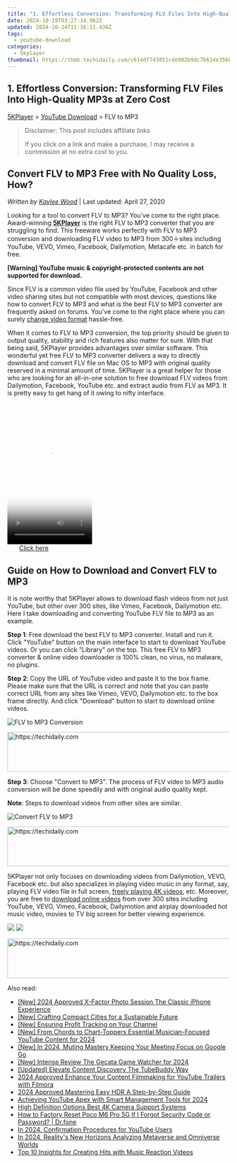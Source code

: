 ```yaml
---
title: "1. Effortless Conversion: Transforming FLV Files Into High-Quality MP3s at Zero Cost"
date: 2024-10-19T03:27:14.962Z
updated: 2024-10-24T11:16:11.436Z
tags:
  - youtube-download
categories:
  - 5kplayer
thumbnail: https://thmb.techidaily.com/c614df743851cde902b9dc7b624e356646f565efb6b83602d7f5ffd347873428.jpg
---
```


## 1. Effortless Conversion: Transforming FLV Files Into High-Quality MP3s at Zero Cost

[5KPlayer](https://tools.techidaily.com/5kplayer/products/) \> [YouTube Download](https://tools.techidaily.com/5kplayer/youtube-download/) \> FLV to MP3

>  Disclaimer: This post includes affiliate links
>
>  If you click on a link and make a purchase, I may receive a commission at no extra cost to you.
>

## Convert FLV to MP3 Free with No Quality Loss, How?

 _Written by [Kaylee Wood](https://www.quora.com/profile/Amanda-Hu-21)_ | Last updated: April 27, 2020 

Looking for a tool to convert FLV to MP3? You've come to the right place. Award-winning [**5KPlayer**](https://tools.techidaily.com/5kplayer/products/) is the right FLV to MP3 converter that you are struggling to find. This freeware works perfectly with FLV to MP3 conversion and downloading FLV video to MP3 from 300＋sites including YouTube, VEVO, Vimeo, Facebook, Dailymotion, Metacafe etc. in batch for free.

**\[Warning\] YouTube music & copyright-protected contents are not supported for download.**

Since FLV is a common video file used by YouTube, Facebook and other video sharing sites but not compatible with most devices, questions like how to convert FLV to MP3 and what is the best FLV to MP3 converter are frequently asked on forums. You've come to the right place where you can surely [change video format](https://tools.techidaily.com/5kplayer/youtube-download/) hassle-free.

When it comes to FLV to MP3 conversion, the top priority should be given to output quality, stability and rich features also matter for sure. With that being said, 5KPlayer provides advantages over similar software. This wonderful yet free FLV to MP3 converter delivers a way to directly download and convert FLV file on Mac OS to MP3 with original quality reserved in a minimal amount of time. 5KPlayer is a great helper for those who are looking for an all-in-one solution to free download FLV videos from Dailymotion, Facebook, YouTube etc. and extract audio from FLV as MP3\. It is pretty easy to get hang of it owing to nifty interface.

<!-- affiliate ads begin -->
<span id="1702748">
					<video width="192" height="320" style="cursor:pointer"
           poster="//a.impactradius-go.com/display-clicktoplayimage/1702748.png"
           onclick="if(!this.playClicked){this.play();this.setAttribute('controls',true);this.playClicked=true;}">
	   <source src="//a.impactradius-go.com/display-ad/18544-1702748">
	   <img src="//a.impactradius-go.com/display-clicktoplayimage/1702748.png" style="border: none; height: 100%; width: 100%; object-fit: contain">
	</video>
	<div style="width:120px;text-align:center"><a href="javascript:window.open(decodeURIComponent('https%3A%2F%2Ftwopages.pxf.io%2Fc%2F5597632%2F1702748%2F18544'), '_blank');void(0);">Click here</a></div>
</span>
<img height="0" width="0" src="https://imp.pxf.io/i/5597632/1702748/18544" style="position:absolute;visibility:hidden;" border="0" />
<!-- affiliate ads end -->

## Guide on How to Download and Convert FLV to MP3

It is note worthy that 5KPlayer allows to download flash videos from not just YouTube, but other over 300 sites, like Vimeo, Facebook, Dailymotion etc. Here I take downloading and converting YouTube FLV file to MP3 as an example.

**Step 1**: Free download the best FLV to MP3 converter. Install and run it. Click "YouTube" button on the main interface to start to download YouTube videos. Or you can click "Library" on the top. This free FLV to MP3 converter & online video downloader is 100% clean, no virus, no malware, no plugins. 

**Step 2**: Copy the URL of YouTube video and paste it to the box frame. Please make sure that the URL is correct and note that you can paste correct URL from any sites like Vimeo, VEVO, Dailymotion etc. to the box frame directly. And click "Download" button to start to download online videos.

![FLV to MP3 Conversion](https://www.5kplayer.com/youtube-download/img/youtube-0119-02.png) 

<!-- affiliate ads begin -->
<a href="https://imp.i110150.net/c/5597632/798165/11305" target="_top" id="798165">
  <img src="//a.impactradius-go.com/display-ad/11305-798165" border="0" alt="https://techidaily.com" width="728" height="90"/>
</a>
<img height="0" width="0" src="https://imp.i110150.net/i/5597632/798165/11305" style="position:absolute;visibility:hidden;" border="0" />
<!-- affiliate ads end -->

**Step 3**: Choose "Convert to MP3". The process of FLV video to MP3 audio conversion will be done speedily and with original audio quality kept.

**Note**: Steps to download videos from other sites are similar.

![Convert FLV to MP3](https://www.5kplayer.com/youtube-download/img/5kp-youtube-xys-020402.jpg) 

<!-- affiliate ads begin -->
<a href="https://laganoo.pxf.io/c/5597632/1484944/16446" target="_top" id="1484944">
  <img src="//a.impactradius-go.com/display-ad/16446-1484944" border="0" alt="https://techidaily.com" width="728" height="90"/>
</a>
<img height="0" width="0" src="https://laganoo.pxf.io/i/5597632/1484944/16446" style="position:absolute;visibility:hidden;" border="0" />
<!-- affiliate ads end -->

5KPlayer not only focuses on downloading videos from Dailymotion, VEVO, Facebook etc. but also specializes in playing video music in any format, say, playing FLV video file in full screen, [freely playing 4K videos](https://tools.techidaily.com/5kplayer/video-music-player/), etc. Moreover, you are free to [download online videos](https://tools.techidaily.com/5kplayer/youtube-download/) from over 300 sites including YouTube, VEVO, Vimeo, Facebook, Dailymotion and airplay downloaded hot music video, movies to TV big screen for better viewing experience.

[![](https://www.5kplayer.com/youtube-download/../button/freedownwhitewin.png)](https://tools.techidaily.com/5kplayer/products/) [![](https://www.5kplayer.com/youtube-download/../button/freedownbackmac.png)](https://tools.techidaily.com/5kplayer/products/)

<!-- affiliate ads begin -->
<a href="https://appsumo.8odi.net/c/5597632/2123739/7443" target="_top" id="2123739">
  <img src="//a.impactradius-go.com/display-ad/7443-2123739" border="0" alt="https://techidaily.com" width="728" height="90"/>
</a>
<img height="0" width="0" src="https://appsumo.8odi.net/i/5597632/2123739/7443" style="position:absolute;visibility:hidden;" border="0" />
<!-- affiliate ads end -->

<ins class="adsbygoogle"
     style="display:block"
     data-ad-format="autorelaxed"
     data-ad-client="ca-pub-7571918770474297"
     data-ad-slot="1223367746"></ins>

<ins class="adsbygoogle"
     style="display:block"
     data-ad-client="ca-pub-7571918770474297"
     data-ad-slot="8358498916"
     data-ad-format="auto"
     data-full-width-responsive="true"></ins>

<span class="atpl-alsoreadstyle">Also read:</span>
<div><ul>
<li><a href="https://article-helps.techidaily.com/new-2024-approved-x-factor-photo-session-the-classic-iphone-experience/"><u>[New] 2024 Approved X-Factor Photo Session The Classic iPhone Experience</u></a></li>
<li><a href="https://youtube-video-recordings.techidaily.com/new-crafting-compact-cities-for-a-sustainable-future/"><u>[New] Crafting Compact Cities for a Sustainable Future</u></a></li>
<li><a href="https://youtube-video-recordings.techidaily.com/new-ensuring-profit-tracking-on-your-channel/"><u>[New] Ensuring Profit Tracking on Your Channel</u></a></li>
<li><a href="https://youtube-webster.techidaily.com/rom-chords-to-chart-toppers-essential-musician-focused-youtube-content-for-2024/"><u>[New] From Chords to Chart-Toppers Essential Musician-Focused YouTube Content for 2024</u></a></li>
<li><a href="https://screen-video-capture.techidaily.com/new-in-2024-muting-mastery-keeping-your-meeting-focus-on-google-go/"><u>[New] In 2024, Muting Mastery Keeping Your Meeting Focus on Google Go</u></a></li>
<li><a href="https://visual-screen-recording.techidaily.com/new-intense-review-the-gecata-game-watcher-for-2024/"><u>[New] Intense Review The Gecata Game Watcher for 2024</u></a></li>
<li><a href="https://youtube-video-recordings.techidaily.com/updated-elevate-content-discovery-the-tubebuddy-way/"><u>[Updated] Elevate Content Discovery The TubeBuddy Way</u></a></li>
<li><a href="https://youtube-video-recordings.techidaily.com/2024-approved-enhance-your-content-filmmaking-for-youtube-trailers-with-filmora/"><u>2024 Approved Enhance Your Content Filmmaking for YouTube Trailers with Filmora</u></a></li>
<li><a href="https://extra-support.techidaily.com/2024-approved-mastering-easy-hdr-a-step-by-step-guide/"><u>2024 Approved Mastering Easy HDR A Step-by-Step Guide</u></a></li>
<li><a href="https://youtube-video-recordings.techidaily.com/achieving-youtube-apex-with-smart-management-tools-for-2024/"><u>Achieving YouTube Apex with Smart Management Tools for 2024</u></a></li>
<li><a href="https://extra-tips.techidaily.com/high-definition-options-best-4k-camera-support-systems/"><u>High Definition Options Best 4K Camera Support Systems</u></a></li>
<li><a href="https://techidaily.com/how-to-factory-reset-poco-m6-pro-5g-if-i-forgot-security-code-or-password-drfone-by-drfone-reset-android-reset-android/"><u>How to Factory Reset Poco M6 Pro 5G If I Forgot Security Code or Password? | Dr.fone</u></a></li>
<li><a href="https://youtube-video-recordings.techidaily.com/in-2024-confirmation-procedures-for-youtube-users/"><u>In 2024, Confirmation Procedures for YouTube Users</u></a></li>
<li><a href="https://article-posts.techidaily.com/in-2024-realitys-new-horizons-analyzing-metaverse-and-omniverse-worlds/"><u>In 2024, Reality's New Horizons Analyzing Metaverse and Omniverse Worlds</u></a></li>
<li><a href="https://youtube-video-recordings.techidaily.com/top-10-insights-for-creating-hits-with-music-reaction-videos/"><u>Top 10 Insights for Creating Hits with Music Reaction Videos</u></a></li>
</ul></div>

